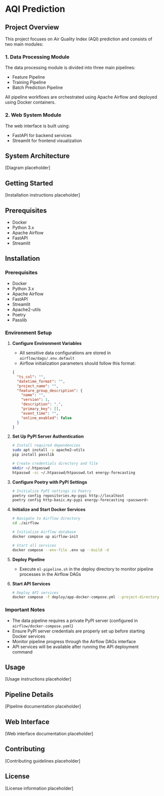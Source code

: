 # AQI Prediction

## Project Overview
This project focuses on Air Quality Index (AQI) prediction and consists of two main modules:

### 1. Data Processing Module
The data processing module is divided into three main pipelines:
- Feature Pipeline
- Training Pipeline
- Batch Prediction Pipeline

All pipeline workflows are orchestrated using Apache Airflow and deployed using Docker containers.

### 2. Web System Module
The web interface is built using:
- FastAPI for backend services
- Streamlit for frontend visualization

## System Architecture
[Diagram placeholder]

## Getting Started
[Installation instructions placeholder]

## Prerequisites
- Docker
- Python 3.x
- Apache Airflow
- FastAPI
- Streamlit

## Installation

### Prerequisites
- Docker
- Python 3.x
- Apache Airflow
- FastAPI
- Streamlit
- Apache2-utils
- Poetry
- Passlib

### Environment Setup

1. **Configure Environment Variables**
   - All sensitive data configurations are stored in `airflow/dags/.env.default`
   - Airflow initialization parameters should follow this format:
   ```json
   {
     "ts_col": "",
     "datetime_format": "",
     "project_name": "",
     "feature_group_description": {
       "name": "",
       "version": 1,
       "description": ".",
       "primary_key": [],
       "event_time": "",
       "online_enabled": false
     }
   }
   ```

2. **Set Up PyPI Server Authentication**
   ```bash
   # Install required dependencies
   sudo apt install -y apache2-utils
   pip install passlib

   # Create credentials directory and file
   mkdir ~/.htpasswd
   htpasswd -sc ~/.htpasswd/htpasswd.txt energy-forecasting
   ```

3. **Configure Poetry with PyPI Settings**
   ```bash
   # Initialize PyPI settings in Poetry
   poetry config repositories.my-pypi http://localhost
   poetry config http-basic.my-pypi energy-forecasting <password>
   ```

4. **Initialize and Start Docker Services**
   ```bash
   # Navigate to Airflow directory
   cd ./airflow

   # Initialize Airflow database
   docker compose up airflow-init

   # Start all services
   docker compose --env-file .env up --build -d
   ```

5. **Deploy Pipeline**
   - Execute `ml-pipeline.sh` in the deploy directory to monitor pipeline processes in the Airflow DAGs

6. **Start API Services**
   ```bash
   # Deploy API services
   docker compose -f deploy/app-docker-compose.yml --project-directory . up --build
   ```

### Important Notes
- The data pipeline requires a private PyPI server (configured in `airflow/docker-compose.yaml`)
- Ensure PyPI server credentials are properly set up before starting Docker services
- Monitor pipeline progress through the Airflow DAGs interface
- API services will be available after running the API deployment command

## Usage
[Usage instructions placeholder]

## Pipeline Details
[Pipeline documentation placeholder]

## Web Interface
[Web interface documentation placeholder]

## Contributing
[Contributing guidelines placeholder]

## License
[License information placeholder]


